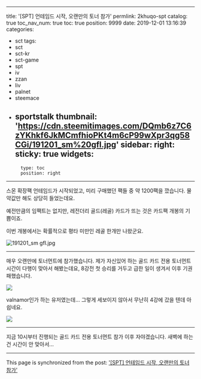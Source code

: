 
---
title: '[SPT] 언테임드 시작, 오랜만의 토너 참가'
permlink: 2khuqo-spt
catalog: true
toc_nav_num: true
toc: true
position: 9999
date: 2019-12-01 13:16:39
categories:
- sct
tags:
- sct
- sct-kr
- sct-game
- spt
- iv
- zzan
- liv
- palnet
- steemace
- sportstalk
thumbnail: 'https://cdn.steemitimages.com/DQmb6z7C6zYKhkf6JkMCmfhioPKt4m6cP99wXpr3qg58CGi/191201_sm%20gfl.jpg'
sidebar:
    right:
        sticky: true
widgets:
    -
        type: toc
        position: right
---


스몬 확장팩 언테임드가 시작되었고, 미리 구매했던 팩들 중 약 1200팩을 깠습니다. 물약값만 해도 상당히 들었는데요.

예전만큼의 임팩트는 없지만,  레전더리 골드(레골) 카드가 뜨는 것은 카드팩 개봉의 기쁨이죠.

이번 개봉에서는 확률적으로 평타 미만인 레골 한개만 나왔군요.

![191201_sm gfl.jpg](https://cdn.steemitimages.com/DQmb6z7C6zYKhkf6JkMCmfhioPKt4m6cP99wXpr3qg58CGi/191201_sm%20gfl.jpg)
<br>

---

매우 오랜만에 토너먼트에 참가했습니다. 제가 자신있어 하는 골드 카드 전용 토너먼트 시간이 다행이 맞아서 해봤는데요, 8강전 첫 승리를 거두고 급한 일이 생겨서 이후 기권패했습니다. 

![](https://cdn.steemitimages.com/DQmeWAF91Akmcz8nrubQn2vrPrJF8JSfYzLXxNP6sLNvW8p/image.png)
<br>

valnamor인가 하는 유저였는데... 그렇게 세보이지 않아서 무난히 4강에 갔을 텐데 아쉽네요.

![](https://cdn.steemitimages.com/DQmUBN7fQHGyu9bd2uBDG17vCa3fUWvxSf4eehaPAJQEioW/image.png)
<br>

---

지금 10시부터 진행되는 골드 카드 전용 토너먼트 참가 이후 자야겠습니다. 새벽에 하는건 시간이 안 맞아서...

- - -

This page is synchronized from the post: ['[SPT] 언테임드 시작, 오랜만의 토너 참가'](https://steemit.com/@glory7/2khuqo-spt)
